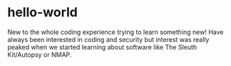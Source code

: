 # hello-world
New to the whole coding experience trying to learn something new! Have always been interested in coding and security but interest was really peaked when we started learning about software like The Sleuth Kit/Autopsy or NMAP.

